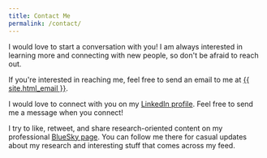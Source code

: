 ```yaml
---
title: Contact Me
permalink: /contact/
---
```


I would love to start a conversation with you! I am always interested in learning more and connecting with new people, so don't be afraid to reach out.

If you're interested in reaching me, feel free to send an email to me at <a class="u-email" href="mailto:{{ site.email }}">{{ site.html_email }}</a>.

I would love to connect with you on my <a href="https://www.linkedin.com/in/{{ site.linkedin_username| cgi_escape | escape }}">LinkedIn profile</a>. Feel free to send me a message when you connect!

I try to like, retweet, and share research-oriented content on my professional <a href="https://bsky.app/profile/{{ site.bluesky_username| cgi_escape | escape }}">BlueSky page</a>. You can follow me there for casual updates about my research and interesting stuff that comes across my feed.